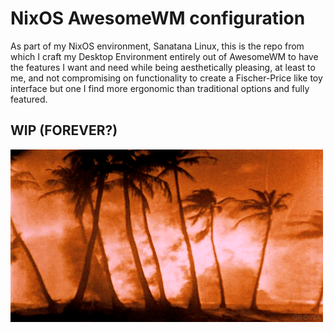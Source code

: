 # NixOS AwesomeWM configuration

As part of my NixOS environment, Sanatana Linux, this is the repo from which I craft my Desktop Environment entirely out of AwesomeWM to have the features I want and need while being aesthetically pleasing, at least to me, and not compromising on functionality to create a Fischer-Price like toy interface but one I find more ergonomic than traditional options and fully featured.


## WIP (FOREVER?)

![Dreams - a gif showing the aftermath of nuclear testing on bikini atool that is emblematic of the process of configuring AwesomeWM](./assets/dreams.gif)

